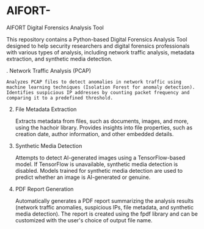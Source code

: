 # AIFORT-
AIFORT Digital Forensics Analysis Tool  

This repository contains a Python-based Digital Forensics Analysis Tool designed to help security researchers and digital forensics professionals with various types of analysis, including network traffic analysis, metadata extraction, and synthetic media detection.

. Network Traffic Analysis (PCAP)

    Analyzes PCAP files to detect anomalies in network traffic using machine learning techniques (Isolation Forest for anomaly detection).
    Identifies suspicious IP addresses by counting packet frequency and comparing it to a predefined threshold.

2. File Metadata Extraction

    Extracts metadata from files, such as documents, images, and more, using the hachoir library.
    Provides insights into file properties, such as creation date, author information, and other embedded details.

3. Synthetic Media Detection

    Attempts to detect AI-generated images using a TensorFlow-based model.
    If TensorFlow is unavailable, synthetic media detection is disabled.
    Models trained for synthetic media detection are used to predict whether an image is AI-generated or genuine.

4. PDF Report Generation

    Automatically generates a PDF report summarizing the analysis results (network traffic anomalies, suspicious IPs, file metadata, and synthetic media detection).
    The report is created using the fpdf library and can be customized with the user's choice of output file name.
